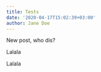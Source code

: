 ```yaml
---
title: Tests
date: '2020-04-17T15:02:39+03:00'
author: Jane Doe
---
```

New post, who dis?

Lalala

Lalala